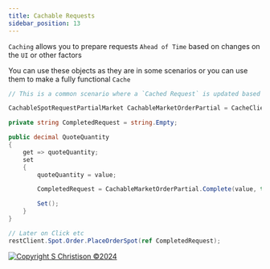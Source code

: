 ```yaml
---
title: Cachable Requests 
sidebar_position: 13
---
```


`Caching` allows you to prepare requests `Ahead of Time` based on changes on the `UI` or other factors

You can use these objects as they are in some scenarios or you can use them to make a fully functional `Cache`

```cs
// This is a common scenario where a `Cached Request` is updated based on a `Setter` for a `Control`

CachableSpotRequestPartialMarket CachableMarketOrderPartial = CacheClientSpot.CreateOrderMarketPartial("Symbol", OrderSide.Buy, 1000); // init

private string CompletedRequest = string.Empty;

public decimal QuoteQuantity
{
    get => quoteQuantity;
    set
    {
        quoteQuantity = value;

        CompletedRequest = CachableMarketOrderPartial.Complete(value, true); // complete/update

        Set();
    }
}

// Later on Click etc
restClient.Spot.Order.PlaceOrderSpot(ref CompletedRequest);

```

[![Copyright S Christison ©2024](https://i.imgur.com/JfsfrPD.png)](https://www.nuget.org/profiles/Samuel)